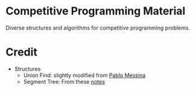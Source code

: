 # Competitive Programming Material

Diverse structures and algorithms for competitive programming problems.

# Credit

- Structures
    - Union Find: slightly modified from [Pablo Messina](https://github.com/PabloMessina/Competitive-Programming-Material/blob/master/Data_Structures/unionfind.cpp)
    - Segment Tree: From these [notes](https://docs.google.com/document/d/1rcex_saP4tExbbU62qGUjR3eenxOh-50i9Y45WtHkc4/edit)